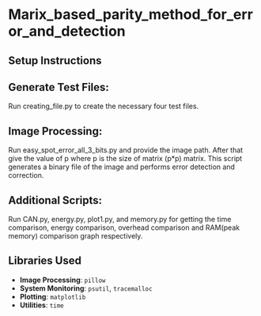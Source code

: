 # Marix_based_parity_method_for_error_and_detection
## Setup Instructions
## Generate Test Files:
Run creating_file.py to create the necessary four test files.

## Image Processing:
Run easy_spot_error_all_3_bits.py and provide the image path. After that give the value of p where p is the size of matrix (p*p) matrix. This script generates a binary file of the image and performs error detection and correction.

## Additional Scripts:
Run CAN.py, energy.py, plot1.py, and memory.py for getting the time comparison, energy comparison, overhead comparison and  RAM(peak memory) comparison graph respectively.

## Libraries Used

- **Image Processing**: `pillow`  
- **System Monitoring**: `psutil`, `tracemalloc`  
- **Plotting**: `matplotlib`  
- **Utilities**: `time`
